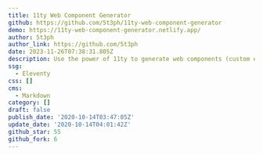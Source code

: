 ```yaml
---
title: 11ty Web Component Generator
github: https://github.com/5t3ph/11ty-web-component-generator
demo: https://11ty-web-component-generator.netlify.app/
author: 5t3ph
author_link: https://github.com/5t3ph
date: 2023-11-26T07:38:31.805Z
description: Use the power of 11ty to generate web components (custom elements).
ssg:
  - Eleventy
css: []
cms:
  - Markdown
category: []
draft: false
publish_date: '2020-10-14T03:47:05Z'
update_date: '2020-10-14T04:01:42Z'
github_star: 55
github_fork: 6
---
```


